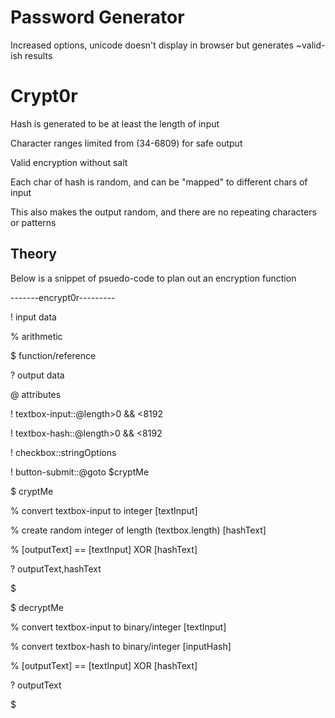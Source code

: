 # Password Generator
Increased options, unicode doesn't display in browser but generates ~valid-ish results

# Crypt0r
Hash is generated to be at least the length of input

Character ranges limited from (34-6809) for safe output

Valid encryption without salt

Each char of hash is random, and can be "mapped" to different chars of input

This also makes the output random, and there are no repeating characters or patterns


## Theory
Below is a snippet of psuedo-code to plan out an encryption function

-------encrypt0r---------

! input data

% arithmetic

$ function/reference

? output data

@ attributes

! textbox-input::@length>0 && <8192

! textbox-hash::@length>0 && <8192

! checkbox::stringOptions

! button-submit::@goto $cryptMe

$ cryptMe

  % convert textbox-input to integer [textInput]

  % create random integer of length (textbox.length) [hashText]

  % [outputText] == [textInput] XOR [hashText]

  ? outputText,hashText

$

$ decryptMe

  % convert textbox-input to binary/integer [textInput]

  % convert textbox-hash to binary/integer [inputHash]

  % [outputText] == [textInput] XOR [hashText]

  ? outputText

$